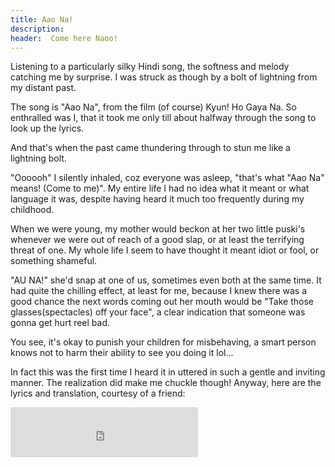 ```yaml
---
title: Aao Na!
description: 
header:  Come here Naoo!
---
```

Listening to a particularly silky Hindi song, the softness and melody catching me by surprise. I was struck as though by a bolt of lightning from my distant past. 

The song is "Aao Na", from the film (of course) Kyun! Ho Gaya Na. So enthralled was I, that it took me only till about halfway through the song to look up the lyrics. 

And that's when the past came thundering through to stun me like a lightning bolt. 

"Oooooh" I silently inhaled, coz everyone was asleep, "that's what "Aao Na" means! (Come to me)". My entire life I had no idea what it meant or what language it was, despite having heard it much too frequently during my childhood.

When we were young, my mother would beckon at her two little puski's whenever we were out of reach of a good slap, or at least the terrifying threat of one.  My whole life I seem to have thought it meant idiot or fool, or something shameful. 

"AU NA!" she'd snap at one of us, sometimes even both at the same time. It had quite the chilling effect, at least for me, because I knew there was a good chance the next words coming out her mouth would be "Take those glasses(spectacles) off your face", a clear indication that someone was gonna get hurt reel bad. 

You see, it's okay to punish your children for misbehaving, a smart person knows not to harm their ability to see you doing it lol...

In fact this was the first time I heard it in uttered in such a gentle and inviting manner. The realization did make me chuckle though! Anyway, here are the lyrics and translation, courtesy of a friend:

<iframe src="https://open.spotify.com/embed/track/1OdIiuGt2DMOa1oOReao7V" width="300" height="80" frameborder="0" allowtransparency="true"></iframe>